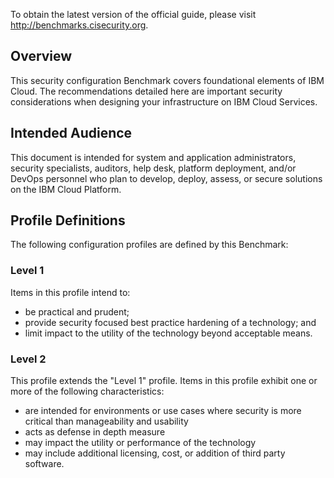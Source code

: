 To obtain the latest version of the official guide, please visit http://benchmarks.cisecurity.org.

## Overview

This security configuration Benchmark covers foundational elements of IBM Cloud. The
recommendations detailed here are important security considerations when designing
your infrastructure on IBM Cloud Services.

## Intended Audience

This document is intended for system and application administrators, security specialists,
auditors, help desk, platform deployment, and/or DevOps personnel who plan to develop,
deploy, assess, or secure solutions on the IBM Cloud Platform.

## Profile Definitions

The following configuration profiles are defined by this Benchmark:

### Level 1

Items in this profile intend to:
- be practical and prudent;
- provide security focused best practice hardening of a technology; and
- limit impact to the utility of the technology beyond acceptable means.

### Level 2
This profile extends the "Level 1" profile. Items in this profile exhibit one or more of
the following characteristics:

- are intended for environments or use cases where security is more critical
than manageability and usability
- acts as defense in depth measure
- may impact the utility or performance of the technology
- may include additional licensing, cost, or addition of third party software.